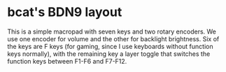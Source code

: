# bcat's BDN9 layout

This is a simple macropad with seven keys and two rotary encoders. We use one
encoder for volume and the other for backlight brightness. Six of the keys are F
keys (for gaming, since I use keyboards without function keys normally), with
the remaining key a layer toggle that switches the function keys between F1-F6
and F7-F12.
